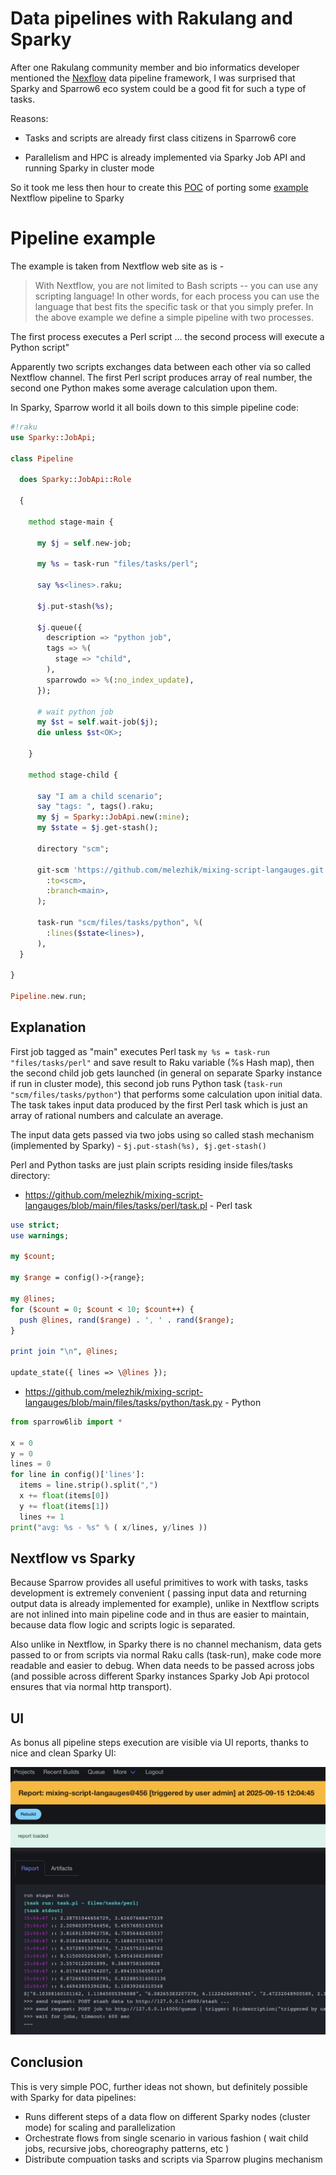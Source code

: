 # Data pipelines with Rakulang and Sparky

After one Rakulang community member and bio informatics developer  mentioned the [Nexflow](ttps://nextflow.io) data pipeline framework, I was surprised that Sparky and Sparrow6 eco system could be a good fit for such a type of tasks.

Reasons:

* Tasks and scripts are already first class citizens in Sparrow6 core

* Parallelism and HPC is already implemented via Sparky Job API and running Sparky in cluster mode

So it took me less then hour to create this [POC](https://github.com/melezhik/mixing-script-langauges/tree/main) 
of porting some [example](https://nextflow.io/mixing-scripting-languages.html) Nextflow pipeline to Sparky

# Pipeline example

The example is taken from Nextflow web site as is - 

> With Nextflow, you are not limited to Bash scripts -- you can use any scripting language! 
> In other words, for each process you can use the language that best fits the specific task or that you simply prefer.
> In the above example we define a simple pipeline with two processes.

The first process executes a Perl script ... the second process will execute a Python script"

Apparently two scripts exchanges data between each other via so called Nextflow channel. The first Perl script produces
array of real number, the second one Python makes some average calculation upon them.

In Sparky, Sparrow world it all boils down to this simple pipeline code:

```raku
#!raku
use Sparky::JobApi;

class Pipeline

  does Sparky::JobApi::Role

  {

    method stage-main {

      my $j = self.new-job;

      my %s = task-run "files/tasks/perl";
  
      say %s<lines>.raku;

      $j.put-stash(%s);

      $j.queue({
        description => "python job", 
        tags => %(
          stage => "child",
        ),
        sparrowdo => %(:no_index_update),
      });

      # wait python job
      my $st = self.wait-job($j);
      die unless $st<OK>;
  
    } 

    method stage-child {

      say "I am a child scenario";
      say "tags: ", tags().raku;
      my $j = Sparky::JobApi.new(:mine);
      my $state = $j.get-stash();

      directory "scm";

      git-scm 'https://github.com/melezhik/mixing-script-langauges.git', %(
        :to<scm>,
        :branch<main>,
      );

      task-run "scm/files/tasks/python", %(
        :lines($state<lines>),
      ),
  }

}

Pipeline.new.run;
```

## Explanation

First job tagged as "main" executes Perl task `my %s = task-run "files/tasks/perl"` and save result to Raku variable (%s Hash map), 
then the second child job gets launched (in general on separate Sparky instance if run in cluster mode), 
this second job runs Python task (`task-run "scm/files/tasks/python"`) that performs some calculation upon initial data. 
The task takes input data produced by the first Perl task which is just an array of rational numbers and calculate an average.

The input data gets passed via two jobs using so called stash mechanism 
(implemented by Sparky) - `$j.put-stash(%s), $j.get-stash()`

Perl and Python tasks are just plain scripts residing inside files/tasks directory:

- https://github.com/melezhik/mixing-script-langauges/blob/main/files/tasks/perl/task.pl - Perl task

```perl
use strict;
use warnings;

my $count;

my $range = config()->{range};

my @lines;
for ($count = 0; $count < 10; $count++) {
  push @lines, rand($range) . ', ' . rand($range);
}

print join "\n", @lines;

update_state({ lines => \@lines });
```

- https://github.com/melezhik/mixing-script-langauges/blob/main/files/tasks/python/task.py - Python

```python
from sparrow6lib import *

x = 0
y = 0
lines = 0
for line in config()['lines']:
  items = line.strip().split(",")
  x += float(items[0])
  y += float(items[1])
  lines += 1
print("avg: %s - %s" % ( x/lines, y/lines ))
```

## Nextflow vs Sparky

Because Sparrow provides all useful primitives to work with tasks, tasks development is extremely convenient (
passing input data and returning output data is already implemented for example), unlike in Nextflow scripts are not
inlined into main pipeline code and in thus are easier to maintain, because data flow logic and scripts logic is separated.

Also unlike in Nextflow, in Sparky there is no channel mechanism, data gets passed to or from scripts via normal Raku calls (task-run),
make code more readable and easier to debug. When data needs to be passed across jobs (and possible across different Sparky instances 
Sparky Job Api protocol ensures that via normal http transport).

## UI

As bonus all pipeline steps execution are visible via UI reports, thanks to nice and clean Sparky UI:

![child-job.jpeg](https://github.com/melezhik/mixing-script-langauges/blob/main/screenshots/main-job.jpeg)


## Conclusion

This is very simple POC, further ideas not shown, but definitely possible with Sparky for data pipelines:

- Runs different steps of a data flow on different Sparky nodes (cluster mode) for scaling and parallelization
- Orchestrate flows from single scenario in various fashion ( wait child jobs, recursive jobs, choreography patterns, etc )
- Distribute compuation tasks and scripts via Sparrow plugins mechanism
 
